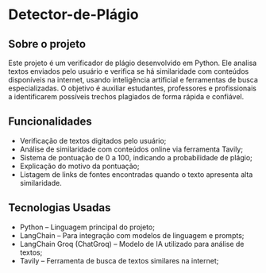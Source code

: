 # Detector-de-Plágio

## Sobre o projeto
Este projeto é um verificador de plágio desenvolvido em Python. Ele analisa textos enviados pelo usuário e verifica se há similaridade com conteúdos disponíveis na internet, usando inteligência artificial e ferramentas de busca especializadas. O objetivo é auxiliar estudantes, professores e profissionais a identificarem possíveis trechos plagiados de forma rápida e confiável.

## Funcionalidades
- Verificação de textos digitados pelo usuário;
- Análise de similaridade com conteúdos online via ferramenta Tavily;
- Sistema de pontuação de 0 a 100, indicando a probabilidade de plágio;
- Explicação do motivo da pontuação;
- Listagem de links de fontes encontradas quando o texto apresenta alta similaridade.

## Tecnologias Usadas
- Python – Linguagem principal do projeto;
- LangChain – Para integração com modelos de linguagem e prompts;
- LangChain Groq (ChatGroq) – Modelo de IA utilizado para análise de textos;
- Tavily – Ferramenta de busca de textos similares na internet;
